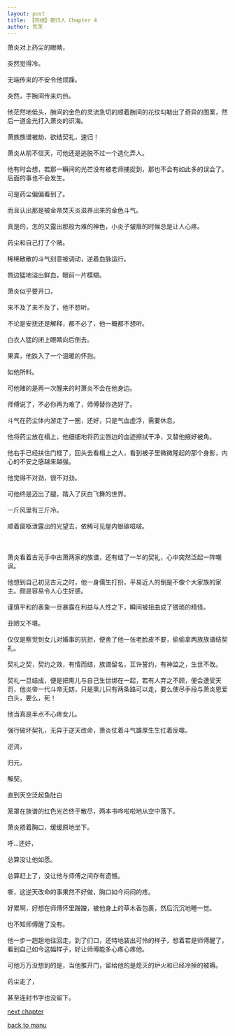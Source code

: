```yaml
---
layout: post
title: 【完结】夜归人 Chapter 4
author: 荒芜
---
```




萧炎对上药尘的眼睛，<br><br>突然觉得冷。<br><br>无端传来的不安令他烦躁。<br><br>突然，手腕间传来灼热。<br><br>他茫然地低头，腕间的金色的灵流急切的顺着腕间的花纹勾勒出了奇异的图案，然后一道金光打入萧炎的识海。<br><br>萧族族谱被劫，欲结契礼，速归！<br><br>萧炎从前不信天，可他还是逃脱不过一个造化弄人。<br><br>他有时会想，若那一瞬间的光芒没有被老师捕捉到，那也不会有如此多的误会了。后面的事也不会发生。<br><br>可是药尘偏偏看到了。<br><br>而且认出那是被金帝焚天炎滋养出来的金色斗气。<br><br>真是的，怎的又露出那般为难的神色，小炎子皱眉的时候总是让人心疼。<br><br>药尘和自己打了个赌。<br><br>稀稀散散的斗气刻意被调动，逆着血脉运行。<br><br>唇边猛地溢出鲜血，眼前一片模糊。<br><br>萧炎似乎要开口，<br><br>来不及了来不及了，他不想听。<br><br>不论是安抚还是解释，都不必了，他一概都不想听。<br><br>白衣人猛的闭上眼睛向后倒去。<br><br>果真，他跌入了一个温暖的怀抱。<br><br>如他所料。<br><br>可他赌的是再一次醒来的时萧炎不会在他身边。<br><br>师傅说了，不必你再为难了，师傅替你选好了。<br><br>斗气在药尘体内游走了一圈，还好，只是气血虚浮，需要休息。<br><br>他将药尘放在榻上，他细细地将药尘唇边的血迹擦拭干净，又替他掖好被角。<br><br>他右手已经扶住门框了，回头去看榻上之人，看到被子里微微隆起的那个身影，内心的不安之感越来越强。<br><br>他觉得不对劲，很不对劲。<br><br>可他终是迈出了腿，踏入了灰白飞舞的世界。<br><br>一斤风里有三斤冷。<br><br>顺着窗柩泄露出的光望去，依稀可见屋内银碳嗞啵。<br><br><br><br>萧炎看着古元手中古萧两家的族谱，还有结了一半的契礼，心中突然泛起一阵嘲讽。<br><br>他想到自己初见古元之时，他一身儒生打扮，平易近人的倒是不像个大家族的家主。颇是容易令人心生好感。<br><br>谨慎平和的表象一旦暴露在利益与人性之下，瞬间被扭曲成了猥琐的精怪。<br><br>丑陋又不堪。<br><br>仅仅是察觉到女儿对婚事的抗拒，便舍了他一张老脸皮不要，偷偷拿两族族谱结契礼。<br><br>契礼之契，契约之效，有情而结，族谱留名，互许誓约，有神监之，生世不改。<br><br>契礼一旦结成，便是把熏儿与自己生世绑在一起，若有人弃之不顾，便会遭受天罚，他炎帝一代斗帝无妨，只是熏儿只有两条路可以走，要么使尽手段与萧炎恩爱白头，要么，死！<br><br>他当真是半点不心疼女儿。<br><br>强行破坏契礼，无异于逆天改命，萧炎仗着斗气雄厚生生扛着反噬。<br><br>逆流，<br><br>归元，<br><br>解契。<br><br>直到天空泛起鱼肚白<br><br>笼罩在族谱的红色光芒终于散尽，两本书哗啦啦地从空中落下。<br><br>萧炎捂着胸口，缓缓原地坐下。<br><br>呼…还好，<br><br>总算没让他如愿。<br><br>总算赶上了，没让他与师傅之间存有遗憾。<br><br>嘶，这逆天改命的事果然不好做，胸口如今闷闷的疼。<br><br>好累啊，好想在师傅怀里蹭蹭，被他身上的草木香包裹，然后沉沉地睡一觉。<br><br>也不知师傅醒了没有。<br><br>他一步一趔趄地往回走，到了们口，还特地装出可怜的样子，想着若是师傅醒了，看到自己如今这幅样子，好让师傅能多心疼心疼他。<br><br>可他万万没想到的是，当他推开门，留给他的是熄灭的炉火和已经冷掉的被褥。<br><br>药尘走了，<br><br>甚至连封书字也没留下。

[next chapter](https://allforyanchen.github.io/2020/07/19/post-36-chapter-5.html)

[back to manu](https://allforyanchen.github.io/2020/07/19/post-36.html)
